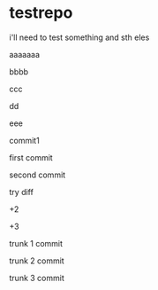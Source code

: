 # testrepo

i'll need to test something
and sth eles


aaaaaaa

bbbb

ccc

dd

eee

commit1

first commit

second commit

try diff

+2

+3

trunk 1 commit

trunk 2 commit 

trunk 3 commit
